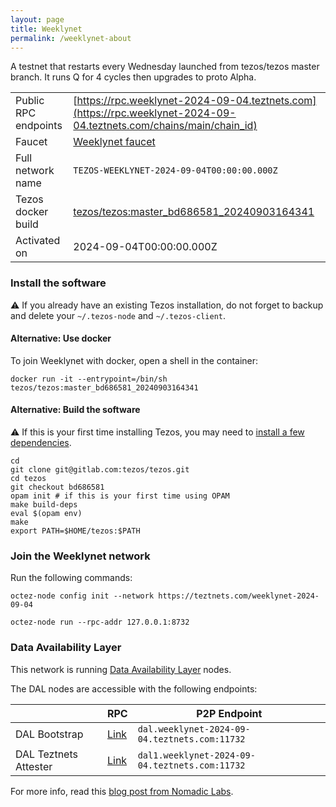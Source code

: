 ```yaml
---
layout: page
title: Weeklynet
permalink: /weeklynet-about
---
```


A testnet that restarts every Wednesday launched from tezos/tezos master branch. It runs Q for 4 cycles then upgrades to proto Alpha.

| | |
|-------|---------------------|
| Public RPC endpoints | [https://rpc.weeklynet-2024-09-04.teztnets.com](https://rpc.weeklynet-2024-09-04.teztnets.com/chains/main/chain_id)<br/> |
| Faucet | [Weeklynet faucet](https://faucet.weeklynet-2024-09-04.teztnets.com) |
| Full network name | `TEZOS-WEEKLYNET-2024-09-04T00:00:00.000Z` |
| Tezos docker build | [tezos/tezos:master_bd686581_20240903164341](https://hub.docker.com/r/tezos/tezos/tags?page=1&ordering=last_updated&name=master_bd686581_20240903164341) |
| Activated on | 2024-09-04T00:00:00.000Z |





### Install the software

⚠️  If you already have an existing Tezos installation, do not forget to backup and delete your `~/.tezos-node` and `~/.tezos-client`.



#### Alternative: Use docker

To join Weeklynet with docker, open a shell in the container:

```
docker run -it --entrypoint=/bin/sh tezos/tezos:master_bd686581_20240903164341
```


#### Alternative: Build the software

⚠️  If this is your first time installing Tezos, you may need to [install a few dependencies](https://tezos.gitlab.io/introduction/howtoget.html#setting-up-the-development-environment-from-scratch).

```
cd
git clone git@gitlab.com:tezos/tezos.git
cd tezos
git checkout bd686581
opam init # if this is your first time using OPAM
make build-deps
eval $(opam env)
make
export PATH=$HOME/tezos:$PATH
```

### Join the Weeklynet network

Run the following commands:

```
octez-node config init --network https://teztnets.com/weeklynet-2024-09-04

octez-node run --rpc-addr 127.0.0.1:8732
```




### Data Availability Layer

This network is running [Data Availability Layer](https://tezos.gitlab.io/shell/dal.html) nodes.


The DAL nodes are accessible with the following endpoints:

| | RPC | P2P Endpoint |
|------------|---------|--------------|
| DAL Bootstrap | [Link](https://dal-bootstrap-rpc.weeklynet-2024-09-04.teztnets.com/p2p/gossipsub/scores) | `dal.weeklynet-2024-09-04.teztnets.com:11732` |
| DAL Teztnets Attester | [Link](https://dal-attester-rpc.weeklynet-2024-09-04.teztnets.com/p2p/gossipsub/scores) | `dal1.weeklynet-2024-09-04.teztnets.com:11732` |


For more info, read this [blog post from Nomadic Labs](https://research-development.nomadic-labs.com/data-availability-layer-tezos.html).



